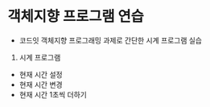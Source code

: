 # 객체지향 프로그램 연습 
 - 코드잇 객체지향 프로그래밍 과제로 간단한 시계 프로그램 실습

1. 시계 프로그램
 - 현재 시간 설정
 - 현재 시간 변경
 - 현재 시간 1초씩 더하기
